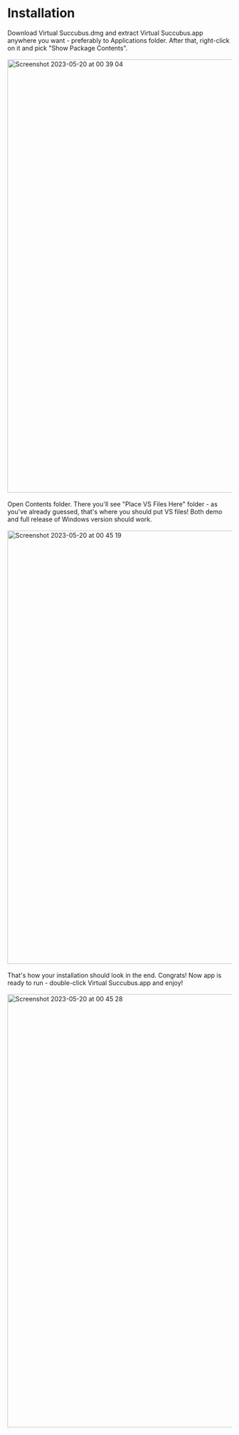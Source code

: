 # Installation
Download Virtual Succubus.dmg and extract Virtual Succubus.app anywhere you want - preferably to Applications folder. After that, right-click on it and pick "Show Package Contents".
<br />
<br />
<img width="972" alt="Screenshot 2023-05-20 at 00 39 04" src="https://github.com/Ferbez/virtual-succubus-macos/assets/30198857/f3008652-d253-4998-85b2-c79676196c2b">
<br />
<br />
Open Contents folder. There you'll see "Place VS Files Here" folder - as you've already guessed, that's where you should put VS files! Both demo and full release of Windows version should work.
<br />
<br />
<img width="972" alt="Screenshot 2023-05-20 at 00 45 19" src="https://github.com/Ferbez/virtual-succubus-macos/assets/30198857/aa779dd7-22b2-494e-9921-47046489ee7d">
<br />
<br />
That's how your installation should look in the end. Congrats! Now app is ready to run - double-click Virtual Succubus.app and enjoy!
<br />
<br />
<img width="972" alt="Screenshot 2023-05-20 at 00 45 28" src="https://github.com/Ferbez/virtual-succubus-macos/assets/30198857/41e3e274-37aa-405e-bf13-ab214c426310">
